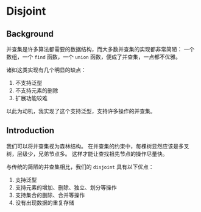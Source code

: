 # Disjoint

## Background

并查集是许多算法都需要的数据结构，而大多数并查集的实现都非常简陋：
一个数组，一个 `find` 函数，一个 `union` 函数，便成了并查集，一点都不优雅。

诸如这类实现有几个明显的缺点：
1. 不支持泛型
2. 不支持元素的删除
3. 扩展功能较难

以此为动机，我实现了这个支持泛型，支持许多操作的并查集。

## Introduction

我们可以将并查集视为森林结构。
在并查集的约束中，每棵树显然应该是多叉树，层级少，兄弟节点多。
这样才能让查找祖先节点的操作尽量快。

与传统的简陋的并查集相比，我们的 `disjoint` 具有以下优点：
1. 支持泛型
2. 支持元素的增加、删除、独立、划分等操作
3. 支持集合的删除、合并等操作
4. 没有出现数据的重复存储